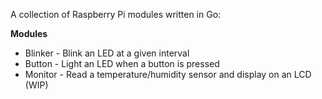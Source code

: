 A collection of Raspberry Pi modules written in Go:

**Modules**
* Blinker - Blink an LED at a given interval
* Button - Light an LED when a button is pressed
* Monitor - Read a temperature/humidity sensor and display on an LCD (WIP)